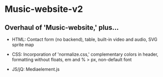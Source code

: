 # Music-website-v2

## Overhaul of 'Music-website,' plus...


* HTML: Contact form (no backend), table, built-in video and audio, SVG sprite map

* CSS: Incorporation of 'normalize.css,' complementary colors in header, formatting without floats, em and % > px, non-default font

* JS/jQ: Mediaelement.js
